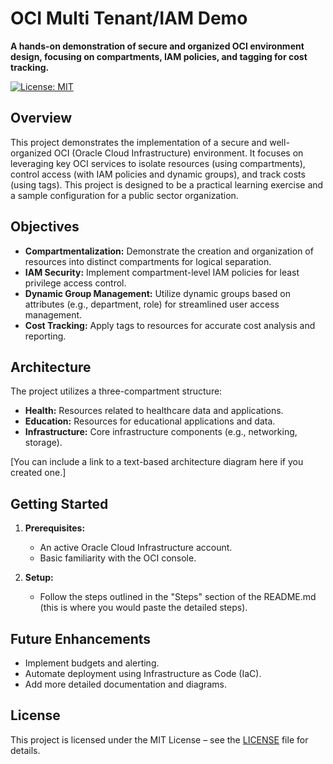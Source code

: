 # OCI Multi Tenant/IAM Demo

**A hands-on demonstration of secure and organized OCI environment design, focusing on compartments, IAM policies, and tagging for cost tracking.**

[![License: MIT](https://img.shields.io/github/license/leswlk/your-repository-name.svg)](https://github.com/leswlk/your-repository-name)

## Overview

This project demonstrates the implementation of a secure and well-organized OCI (Oracle Cloud Infrastructure) environment. It focuses on leveraging key OCI services to isolate resources (using compartments), control access (with IAM policies and dynamic groups), and track costs (using tags). This project is designed to be a practical learning exercise and a sample configuration for a public sector organization.

## Objectives

*   **Compartmentalization:** Demonstrate the creation and organization of resources into distinct compartments for logical separation.
*   **IAM Security:** Implement compartment-level IAM policies for least privilege access control.
*   **Dynamic Group Management:** Utilize dynamic groups based on attributes (e.g., department, role) for streamlined user access management.
*   **Cost Tracking:** Apply tags to resources for accurate cost analysis and reporting.

## Architecture

The project utilizes a three-compartment structure:

*   **Health:**  Resources related to healthcare data and applications.
*   **Education:** Resources for educational applications and data.
*   **Infrastructure:** Core infrastructure components (e.g., networking, storage).

[You can include a link to a text-based architecture diagram here if you created one.]

## Getting Started

1.  **Prerequisites:**
    *   An active Oracle Cloud Infrastructure account.
    *   Basic familiarity with the OCI console.

2.  **Setup:**
    *   Follow the steps outlined in the "Steps" section of the README.md (this is where you would paste the detailed steps).

## Future Enhancements

*   Implement budgets and alerting.
*   Automate deployment using Infrastructure as Code (IaC).
*   Add more detailed documentation and diagrams.

## License

This project is licensed under the MIT License – see the [LICENSE](LICENSE) file for details.

